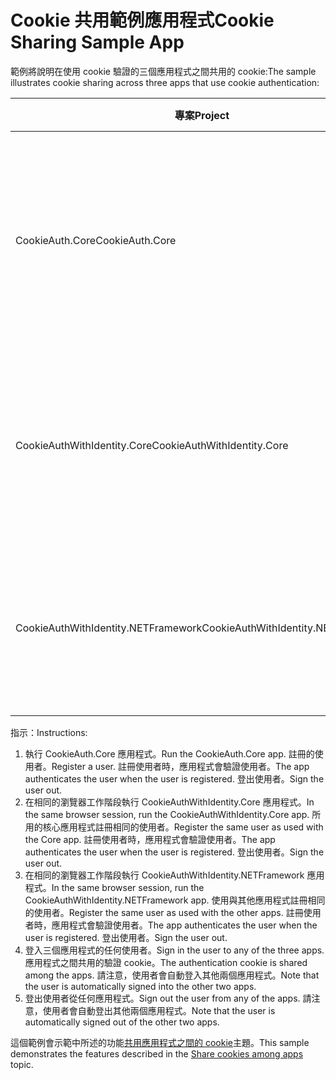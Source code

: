 # <a name="cookie-sharing-sample-app"></a><span data-ttu-id="c6d48-101">Cookie 共用範例應用程式</span><span class="sxs-lookup"><span data-stu-id="c6d48-101">Cookie Sharing Sample App</span></span>

<span data-ttu-id="c6d48-102">範例將說明在使用 cookie 驗證的三個應用程式之間共用的 cookie:</span><span class="sxs-lookup"><span data-stu-id="c6d48-102">The sample illustrates cookie sharing across three apps that use cookie authentication:</span></span>

| <span data-ttu-id="c6d48-103">專案</span><span class="sxs-lookup"><span data-stu-id="c6d48-103">Project</span></span>                             | <span data-ttu-id="c6d48-104">描述</span><span class="sxs-lookup"><span data-stu-id="c6d48-104">Description</span></span> |
| ----------------------------------- | ----------- |
| <span data-ttu-id="c6d48-105">CookieAuth.Core</span><span class="sxs-lookup"><span data-stu-id="c6d48-105">CookieAuth.Core</span></span>                     | <span data-ttu-id="c6d48-106">ASP.NET Core 2.0 Razor 頁面應用程式，而不需要使用 ASP.NET Core 身分識別</span><span class="sxs-lookup"><span data-stu-id="c6d48-106">ASP.NET Core 2.0 Razor Pages app without using ASP.NET Core Identity</span></span> |
| <span data-ttu-id="c6d48-107">CookieAuthWithIdentity.Core</span><span class="sxs-lookup"><span data-stu-id="c6d48-107">CookieAuthWithIdentity.Core</span></span>         | <span data-ttu-id="c6d48-108">使用 ASP.NET Core 身分識別的 ASP.NET Core 2.0 MVC 應用程式</span><span class="sxs-lookup"><span data-stu-id="c6d48-108">ASP.NET Core 2.0 MVC app with ASP.NET Core Identity</span></span> |
| <span data-ttu-id="c6d48-109">CookieAuthWithIdentity.NETFramework</span><span class="sxs-lookup"><span data-stu-id="c6d48-109">CookieAuthWithIdentity.NETFramework</span></span> | <span data-ttu-id="c6d48-110">使用 ASP.NET Identity 的 ASP.NET Framework 4.6.1 MVC 應用程式</span><span class="sxs-lookup"><span data-stu-id="c6d48-110">ASP.NET Framework 4.6.1 MVC app with ASP.NET Identity</span></span> |

<span data-ttu-id="c6d48-111">指示：</span><span class="sxs-lookup"><span data-stu-id="c6d48-111">Instructions:</span></span>

1. <span data-ttu-id="c6d48-112">執行 CookieAuth.Core 應用程式。</span><span class="sxs-lookup"><span data-stu-id="c6d48-112">Run the CookieAuth.Core app.</span></span> <span data-ttu-id="c6d48-113">註冊的使用者。</span><span class="sxs-lookup"><span data-stu-id="c6d48-113">Register a user.</span></span> <span data-ttu-id="c6d48-114">註冊使用者時，應用程式會驗證使用者。</span><span class="sxs-lookup"><span data-stu-id="c6d48-114">The app authenticates the user when the user is registered.</span></span> <span data-ttu-id="c6d48-115">登出使用者。</span><span class="sxs-lookup"><span data-stu-id="c6d48-115">Sign the user out.</span></span>
1. <span data-ttu-id="c6d48-116">在相同的瀏覽器工作階段執行 CookieAuthWithIdentity.Core 應用程式。</span><span class="sxs-lookup"><span data-stu-id="c6d48-116">In the same browser session, run the CookieAuthWithIdentity.Core app.</span></span> <span data-ttu-id="c6d48-117">所用的核心應用程式註冊相同的使用者。</span><span class="sxs-lookup"><span data-stu-id="c6d48-117">Register the same user as used with the Core app.</span></span> <span data-ttu-id="c6d48-118">註冊使用者時，應用程式會驗證使用者。</span><span class="sxs-lookup"><span data-stu-id="c6d48-118">The app authenticates the user when the user is registered.</span></span> <span data-ttu-id="c6d48-119">登出使用者。</span><span class="sxs-lookup"><span data-stu-id="c6d48-119">Sign the user out.</span></span>
1. <span data-ttu-id="c6d48-120">在相同的瀏覽器工作階段執行 CookieAuthWithIdentity.NETFramework 應用程式。</span><span class="sxs-lookup"><span data-stu-id="c6d48-120">In the same browser session, run the CookieAuthWithIdentity.NETFramework app.</span></span> <span data-ttu-id="c6d48-121">使用與其他應用程式註冊相同的使用者。</span><span class="sxs-lookup"><span data-stu-id="c6d48-121">Register the same user as used with the other apps.</span></span> <span data-ttu-id="c6d48-122">註冊使用者時，應用程式會驗證使用者。</span><span class="sxs-lookup"><span data-stu-id="c6d48-122">The app authenticates the user when the user is registered.</span></span> <span data-ttu-id="c6d48-123">登出使用者。</span><span class="sxs-lookup"><span data-stu-id="c6d48-123">Sign the user out.</span></span>
1. <span data-ttu-id="c6d48-124">登入三個應用程式的任何使用者。</span><span class="sxs-lookup"><span data-stu-id="c6d48-124">Sign in the user to any of the three apps.</span></span> <span data-ttu-id="c6d48-125">應用程式之間共用的驗證 cookie。</span><span class="sxs-lookup"><span data-stu-id="c6d48-125">The authentication cookie is shared among the apps.</span></span> <span data-ttu-id="c6d48-126">請注意，使用者會自動登入其他兩個應用程式。</span><span class="sxs-lookup"><span data-stu-id="c6d48-126">Note that the user is automatically signed into the other two apps.</span></span>
1. <span data-ttu-id="c6d48-127">登出使用者從任何應用程式。</span><span class="sxs-lookup"><span data-stu-id="c6d48-127">Sign out the user from any of the apps.</span></span> <span data-ttu-id="c6d48-128">請注意，使用者會自動登出其他兩個應用程式。</span><span class="sxs-lookup"><span data-stu-id="c6d48-128">Note that the user is automatically signed out of the other two apps.</span></span>

<span data-ttu-id="c6d48-129">這個範例會示範中所述的功能[共用應用程式之間的 cookie](https://docs.microsoft.com/aspnet/core/security/cookie-sharing)主題。</span><span class="sxs-lookup"><span data-stu-id="c6d48-129">This sample demonstrates the features described in the [Share cookies among apps](https://docs.microsoft.com/aspnet/core/security/cookie-sharing) topic.</span></span>
